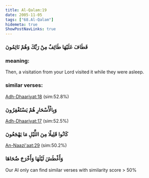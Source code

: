 ```yaml
---
title: Al-Qalam:19
date: 2005-11-05
tags: ["68.Al-Qalam"]
hidemeta: true 
ShowPostNavLinks: true 
---
```

### فَطَافَ عَلَيْهَا طَائِفٌ مِنْ رَبِّكَ وَهُمْ نَائِمُونَ
### meaning: 
Then, a visitation from your Lord visited it while they were asleep.
### similar verses: 

[Adh-Dhaariyat:18](/51/18) (sim:52.8%)

### وَبِالْأَسْحَارِ هُمْ يَسْتَغْفِرُونَ

[Adh-Dhaariyat:17](/51/17) (sim:52.5%)

### كَانُوا قَلِيلًا مِنَ اللَّيْلِ مَا يَهْجَعُونَ

[An-Naazi'aat:29](/79/29) (sim:50.2%)

### وَأَغْطَشَ لَيْلَهَا وَأَخْرَجَ ضُحَاهَا

Our AI only can find similar verses with similarity score > 50% 

